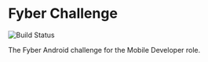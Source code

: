 # Fyber Challenge

![Build Status](https://github.com/tillchen/Fyber-Challenge/workflows/build/badge.svg)

The Fyber Android challenge for the Mobile Developer role.
